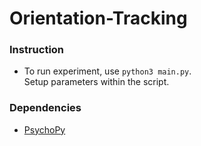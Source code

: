 # Orientation-Tracking

### Instruction
- To run experiment, use `python3 main.py`.   
Setup parameters within the script.

### Dependencies
- [PsychoPy](https://www.psychopy.org/)

